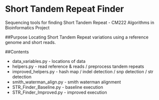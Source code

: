 # Short Tandem Repeat Finder
Sequencing tools for finding Short Tandem Repeat  - CM222 Algorithms in Bioinformatics Project

##Purpose
Locating Short Tandem Repeat variations using a reference genome and short reads. 

##Contents
+ data_variables.py - locations of data
+ helpers.py - read reference & reads / preprocess tandem repeats
+ improved_helpers.py - hash map / indel detection / snp detection / str detection 
+ smith_waterman_align.py - smith waterman alignment
+ STR_Finder_Baseline.py - baseline execution
+ STR_Finder_Improved.py - improved execution

